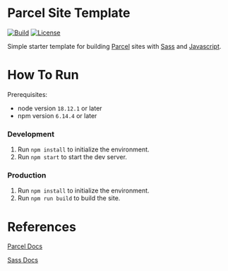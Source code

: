# Parcel Site Template
[![Build](https://img.shields.io/github/workflow/status/tomdewildt/parcel-site-template/ci/master)](https://github.com/tomdewildt/parcel-site-template/actions?query=workflow%3Aci)
[![License](https://img.shields.io/github/license/tomdewildt/parcel-site-template)](https://github.com/tomdewildt/parcel-site-template/blob/master/LICENSE)

Simple starter template for building [Parcel](https://parceljs.org/) sites with [Sass](https://sass-lang.com/) and [Javascript](https://developer.mozilla.org/en-US/docs/Web/JavaScript).

# How To Run

Prerequisites:
* node version ```18.12.1``` or later
* npm version ```6.14.4``` or later

### Development

1. Run ```npm install``` to initialize the environment.
2. Run ```npm start``` to start the dev server.

### Production

1. Run ```npm install``` to initialize the environment.
2. Run ```npm run build``` to build the site.

# References

[Parcel Docs](https://parceljs.org/docs/)

[Sass Docs](https://sass-lang.com/documentation)

